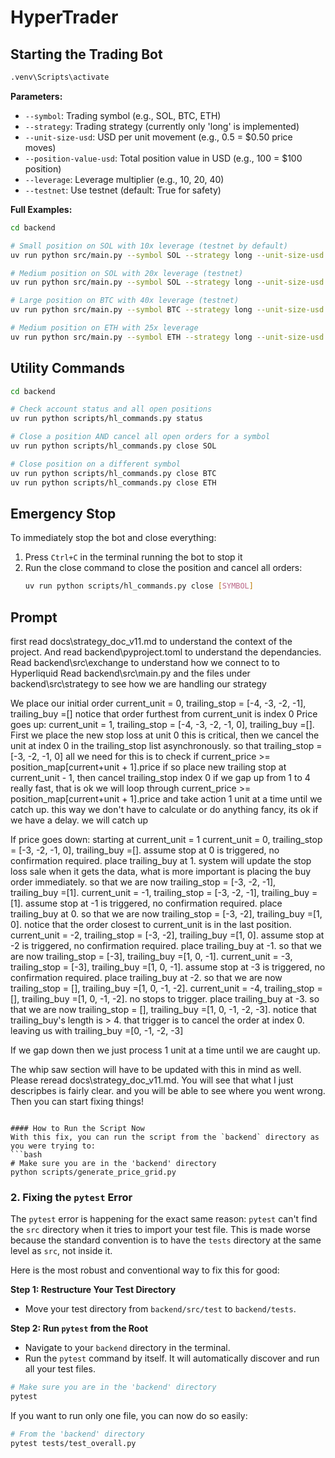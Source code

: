 # HyperTrader

## Starting the Trading Bot
``` bash
.venv\Scripts\activate
```

**Parameters:**

- `--symbol`: Trading symbol (e.g., SOL, BTC, ETH)
- `--strategy`: Trading strategy (currently only 'long' is implemented)
- `--unit-size-usd`: USD per unit movement (e.g., 0.5 = $0.50 price moves)
- `--position-value-usd`: Total position value in USD (e.g., 100 = $100 position)
- `--leverage`: Leverage multiplier (e.g., 10, 20, 40)
- `--testnet`: Use testnet (default: True for safety) 

**Full Examples:**

```bash
cd backend

# Small position on SOL with 10x leverage (testnet by default)
uv run python src/main.py --symbol SOL --strategy long --unit-size-usd 0.5 --position-value-usd 100 --leverage 10 --testnet

# Medium position on SOL with 20x leverage (testnet)
uv run python src/main.py --symbol SOL --strategy long --unit-size-usd 0.5 --position-value-usd 2000 --leverage 20 --testnet

# Large position on BTC with 40x leverage (testnet)
uv run python src/main.py --symbol BTC --strategy long --unit-size-usd 25 --position-value-usd 2000 --leverage 40 --testnet

# Medium position on ETH with 25x leverage
uv run python src/main.py --symbol ETH --strategy long --unit-size-usd 0.5 --position-value-usd 2500 --leverage 25 --testnet
```

## Utility Commands

```bash
cd backend

# Check account status and all open positions
uv run python scripts/hl_commands.py status

# Close a position AND cancel all open orders for a symbol
uv run python scripts/hl_commands.py close SOL

# Close position on a different symbol
uv run python scripts/hl_commands.py close BTC
uv run python scripts/hl_commands.py close ETH
```

## Emergency Stop

To immediately stop the bot and close everything:

1. Press `Ctrl+C` in the terminal running the bot to stop it
2. Run the close command to close the position and cancel all orders:
   ```bash
   uv run python scripts/hl_commands.py close [SYMBOL]
   ```

## Prompt
first read docs\strategy_doc_v11.md to understand the context of the project. And read backend\pyproject.toml to understand the dependancies.
Read backend\src\exchange to understand how we connect to to Hyperliquid
Read backend\src\main.py and the files under backend\src\strategy to see how we are handling our strategy

We place our initial order
current_unit = 0, trailing_stop = [-4, -3, -2, -1], trailing_buy =[] notice that order furthest from current_unit is index 0
Price goes up: current_unit = 1, trailing_stop = [-4, -3, -2, -1, 0], trailing_buy =[]. First we place the new stop loss at unit 0 this is critical, then we cancel the unit at index 0 in the trailing_stop list asynchronously. so that trailing_stop = [-3, -2, -1, 0]
all we need for this is to check if current_price >= position_map[current+unit + 1].price if so place new trailing stop at current_unit - 1, then cancel trailing_stop index 0
if we gap up from 1 to 4 really fast, that is ok we will loop through current_price >= position_map[current+unit + 1].price and take action 1 unit at a time until we catch up. this way we don't have to calculate or do anything fancy, its ok if we have a delay. we will catch up

If price goes down: starting at current_unit = 1
current_unit = 0, trailing_stop = [-3, -2, -1, 0], trailing_buy =[]. assume stop at 0 is triggered, no confirmation required. place trailing_buy at 1. system will update the stop loss sale when it gets the data, what is more important is placing the buy order immediately. so that we are now trailing_stop = [-3, -2, -1], trailing_buy =[1].
current_unit = -1, trailing_stop = [-3, -2, -1], trailing_buy =[1]. assume stop at -1 is triggered, no confirmation required. place trailing_buy at 0. so that we are now trailing_stop = [-3, -2], trailing_buy =[1, 0]. notice that the order closest to current_unit is in the last position. 
current_unit = -2, trailing_stop = [-3, -2], trailing_buy =[1, 0]. assume stop at -2 is triggered, no confirmation required. place trailing_buy at -1. so that we are now trailing_stop = [-3], trailing_buy =[1, 0, -1]. 
current_unit = -3, trailing_stop = [-3], trailing_buy =[1, 0, -1]. assume stop at -3 is triggered, no confirmation required. place trailing_buy at -2. so that we are now trailing_stop = [], trailing_buy =[1, 0, -1, -2]. 
current_unit = -4, trailing_stop = [], trailing_buy =[1, 0, -1, -2]. no stops to trigger. place trailing_buy at -3. so that we are now trailing_stop = [], trailing_buy =[1, 0, -1, -2, -3]. notice that trailing_buy's length is > 4. that trigger is to cancel the order at index 0. leaving us with trailing_buy =[0, -1, -2, -3]

If we gap down then we just process 1 unit at a time until we are caught up.

The whip saw section will have to be updated with this in mind as well. Please reread docs\strategy_doc_v11.md. You will see that what I just descripbes is fairly clear. and you will be able to see where you went wrong. Then you can start fixing things!

```

#### How to Run the Script Now
With this fix, you can run the script from the `backend` directory as you were trying to:
```bash
# Make sure you are in the 'backend' directory
python scripts/generate_price_grid.py
```

### 2. Fixing the `pytest` Error

The `pytest` error is happening for the exact same reason: `pytest` can't find the `src` directory when it tries to import your test file. This is made worse because the standard convention is to have the `tests` directory at the same level as `src`, not inside it.

Here is the most robust and conventional way to fix this for good:

**Step 1: Restructure Your Test Directory**
* Move your test directory from `backend/src/test` to `backend/tests`.

**Step 2: Run `pytest` from the Root**
* Navigate to your `backend` directory in the terminal.
* Run the `pytest` command by itself. It will automatically discover and run all your test files.

```bash
# Make sure you are in the 'backend' directory
pytest
```

If you want to run only one file, you can now do so easily:
```bash
# From the 'backend' directory
pytest tests/test_overall.py
